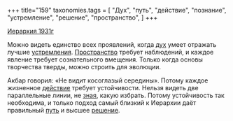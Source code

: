 +++
title="159"
taxonomies.tags = [
 "Дух",
 "путь",
 "действие",
 "познание",
 "устремление",
 "решение",
 "пространство",
]
+++

[Иерархия 1931г](/agni/1931)

Можно видеть единство всех проявлений, когда [дух](/tags/Дух) умеет отражать лучшие [устремления](/tags/устремление). [Пространство](/tags/пространство) требует наблюдений, и каждое явление требует сознательного вмещения. Только когда основы творчества тверды, можно строить для эволюции.   

Акбар говорил: «Не видит косоглазый середины». Потому каждое жизненное [действие](/tags/действие) требует устойчивости. Нельзя видеть две параллельные линии, не [зная](/tags/познание), какую избрать. Потому устойчивость так необходима, и только подход самый близкий к Иерархии даёт правильный [путь](/tags/путь) и высшее [решение](/tags/решение).   

